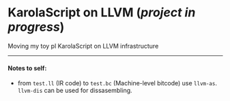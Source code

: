 # KarolaScript on LLVM (*project in progress*)

Moving my toy pl KarolaScript on LLVM infrastructure 


***

#### Notes to self:
- from `test.ll` (IR code) to `test.bc` (Machine-level bitcode) use `llvm-as`. `llvm-dis` can be used for dissasembling.

